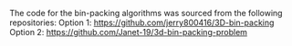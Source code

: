 The code for the bin-packing algorithms was sourced from the following repositories:
Option 1: https://github.com/jerry800416/3D-bin-packing
Option 2: https://github.com/Janet-19/3d-bin-packing-problem
